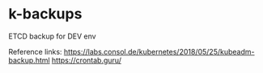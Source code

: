 # k-backups
ETCD backup for DEV env


Reference links:
https://labs.consol.de/kubernetes/2018/05/25/kubeadm-backup.html
https://crontab.guru/